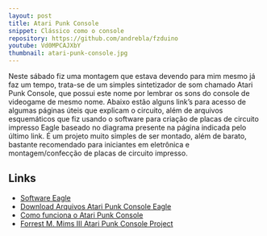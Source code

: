 ```yaml
---
layout: post
title: Atari Punk Console
snippet: Clássico como o console
repository: https://github.com/andrebla/fzduino
youtube: Vd0MPCAJXbY
thumbnail: atari-punk-console.jpg
---
```


Neste sábado fiz uma montagem que estava devendo para mim mesmo já faz um tempo, 
trata-se de um simples sintetizador de som chamado Atari Punk Console, que possui 
este nome por lembrar os sons do console de videogame de mesmo nome. Abaixo estão 
alguns link’s para acesso de algumas páginas úteis que explicam o circuito, além 
de arquivos esquemáticos que fiz usando o software para criação de placas de 
circuito impresso Eagle baseado no diagrama presente na página indicada pelo último link.
É um projeto muito simples de ser montado, além de barato, bastante recomendado 
para iniciantes em eletrônica e montagem/confecção de placas de circuito impresso.

Links
-----
* [Software Eagle](http://www.cadsoft.de/)
* [Download Arquivos Atari Punk Console Eagle](http://www.4shared.com/file/7bwI49uw/punkconsole.html) 
* [Como funciona o Atari Punk Console](http://www.robthefiddler.com/electronics-audio-diy/circuit-experiments/atari-punk-console/)
* [Forrest M. Mims III Atari Punk Console Project](http://www.jameco.com/Jameco/PressRoom/punk.html?CID=punk)